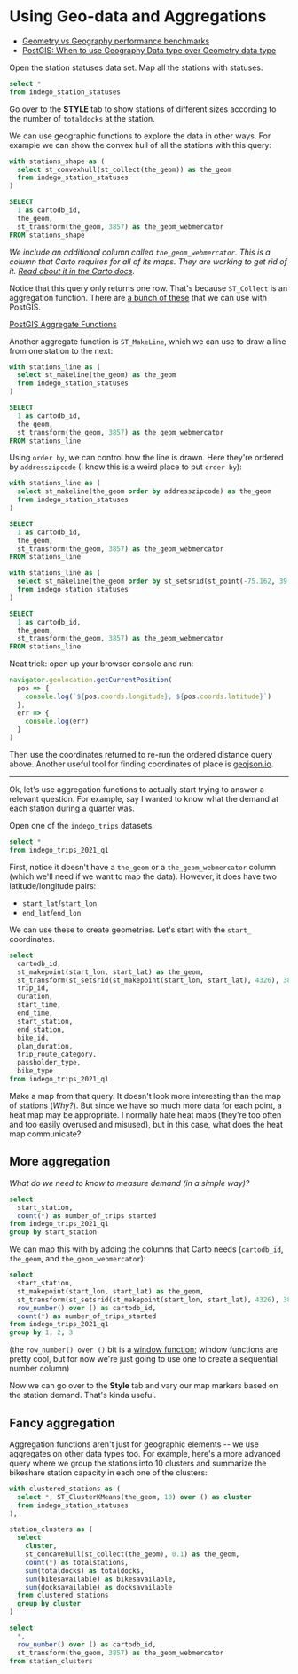 
# Using Geo-data and Aggregations

* [Geometry vs Geography performance benchmarks](https://medium.com/coord/postgis-performance-showdown-geometry-vs-geography-ec99967da4f0)
* [PostGIS: When to use Geography Data type over Geometry data type](https://postgis.net/docs/manual-2.4/using_postgis_dbmanagement.html#PostGIS_GeographyVSGeometry)

Open the station statuses data set. Map all the stations with statuses:

```sql
select *
from indego_station_statuses
```

Go over to the **STYLE** tab to show stations of different sizes according to the number of `totaldocks` at the station.

We can use geographic functions to explore the data in other ways. For example we can show the convex hull of all the stations with this query:

```sql
with stations_shape as (
  select st_convexhull(st_collect(the_geom)) as the_geom
  from indego_station_statuses
)

SELECT
  1 as cartodb_id,
  the_geom,
  st_transform(the_geom, 3857) as the_geom_webmercator
FROM stations_shape
```

_We include an additional column called `the_geom_webmercator`. This is a column that Carto requires for all of its maps. They are working to get rid of it. [Read about it in the Carto docs](https://carto.com/help/working-with-data/tips-for-geospatial-analysis/#about-the_geom_webmercator)._

Notice that this query only returns one row. That's because `ST_Collect` is an aggregation function. There are [a bunch of these](https://postgis.net/docs/PostGIS_Special_Functions_Index.html#PostGIS_Aggregate_Functions) that we can use with PostGIS.

[PostGIS Aggregate Functions](https://postgis.net/docs/PostGIS_Special_Functions_Index.html#PostGIS_Aggregate_Functions)

Another aggregate function is `ST_MakeLine`, which we can use to draw a line from one station to the next:

```sql
with stations_line as (
  select st_makeline(the_geom) as the_geom
  from indego_station_statuses
)

SELECT
  1 as cartodb_id,
  the_geom,
  st_transform(the_geom, 3857) as the_geom_webmercator
FROM stations_line
```

Using `order by`, we can control how the line is drawn. Here they're ordered by `addresszipcode` (I know this is a weird place to put `order by`):

```sql
with stations_line as (
  select st_makeline(the_geom order by addresszipcode) as the_geom
  from indego_station_statuses
)

SELECT
  1 as cartodb_id,
  the_geom,
  st_transform(the_geom, 3857) as the_geom_webmercator
FROM stations_line
```

```sql
with stations_line as (
  select st_makeline(the_geom order by st_setsrid(st_point(-75.162, 39.925), 4326) <-> the_geom) as the_geom
  from indego_station_statuses
)

SELECT
  1 as cartodb_id,
  the_geom,
  st_transform(the_geom, 3857) as the_geom_webmercator
FROM stations_line
```

Neat trick: open up your browser console and run:

```javascript
navigator.geolocation.getCurrentPosition(
  pos => {
    console.log(`${pos.coords.longitude}, ${pos.coords.latitude}`)
  },
  err => {
    console.log(err)
  }
)
```

Then use the coordinates returned to re-run the ordered distance query above. Another useful tool for finding coordinates of place is [geojson.io](https://geojson.io/).

-----------

Ok, let's use aggregation functions to actually start trying to answer a relevant question. For example, say I wanted to know what the demand at each station during a quarter was.

Open one of the `indego_trips` datasets.

```sql
select *
from indego_trips_2021_q1
```

First, notice it doesn't have a `the_geom` or a `the_geom_webmercator` column (which we'll need if we want to map the data). However, it does have two latitude/longitude pairs:
* `start_lat`/`start_lon`
* `end_lat`/`end_lon`

We can use these to create geometries. Let's start with the `start_` coordinates.

```sql
select
  cartodb_id,
  st_makepoint(start_lon, start_lat) as the_geom,
  st_transform(st_setsrid(st_makepoint(start_lon, start_lat), 4326), 3857) as the_geom_webmercator,
  trip_id,
  duration,
  start_time,
  end_time,
  start_station,
  end_station,
  bike_id,
  plan_duration,
  trip_route_category,
  passholder_type,
  bike_type
from indego_trips_2021_q1
```

Make a map from that query. It doesn't look more interesting than the map of stations (_Why?_). But since we have so much more data for each point, a heat map may be appropriate. I normally hate heat maps (they're too often and too easily overused and misused), but in this case, what does the heat map communicate?

## More aggregation

_What do we need to know to measure demand (in a simple way)?_

```sql
select
  start_station,
  count(*) as number_of_trips started
from indego_trips_2021_q1
group by start_station
```

We can map this with by adding the columns that Carto needs (`cartodb_id`, `the_geom`, and `the_geom_webmercator`):

```sql
select
  start_station,
  st_makepoint(start_lon, start_lat) as the_geom,
  st_transform(st_setsrid(st_makepoint(start_lon, start_lat), 4326), 3857) as the_geom_webmercator,
  row_number() over () as cartodb_id,
  count(*) as number_of_trips_started
from indego_trips_2021_q1
group by 1, 2, 3
```

(the `row_number() over ()` bit is a [window function](https://www.postgresql.org/docs/current/functions-window.html); window functions are pretty cool, but for now we're just going to use one to create a sequential number column)

Now we can go over to the **Style** tab and vary our map markers based on the station demand. That's kinda useful.

## Fancy aggregation

Aggregation functions aren't just for geographic elements -- we use aggregates on other data types too. For example, here's a more advanced query where we group the stations into 10 clusters and summarize the bikeshare station capacity in each one of the clusters:

```sql
with clustered_stations as (
  select *, ST_ClusterKMeans(the_geom, 10) over () as cluster
  from indego_station_statuses
),

station_clusters as (
  select
    cluster,
    st_concavehull(st_collect(the_geom), 0.1) as the_geom,
    count(*) as totalstations,
    sum(totaldocks) as totaldocks,
    sum(bikesavailable) as bikesavailable,
    sum(docksavailable) as docksavailable
  from clustered_stations
  group by cluster
)

select
  *,
  row_number() over () as cartodb_id,
  st_transform(the_geom, 3857) as the_geom_webmercator
from station_clusters
```
